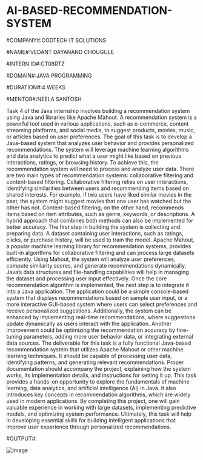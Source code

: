 # AI-BASED-RECOMMENDATION-SYSTEM

#COMPANY#:CODTECH IT SOLUTIONS

#NAME#:VEDANT DAYANAND CHOUGULE

#INTERN ID#:CT08RTZ

#DOMAIN#:JAVA PROGRAMMING

#DURATION#:4 WEEKS

#MENTOR#:NEELA SANTOSH

Task 4 of the Java internship involves building a recommendation system using Java and libraries like Apache Mahout. A recommendation system is a powerful tool used in various applications, such as e-commerce, content streaming platforms, and social media, to suggest products, movies, music, or articles based on user preferences. The goal of this task is to develop a Java-based system that analyzes user behavior and provides personalized recommendations. The system will leverage machine learning algorithms and data analytics to predict what a user might like based on previous interactions, ratings, or browsing history.
To achieve this, the recommendation system will need to process and analyze user data. There are two main types of recommendation systems: collaborative filtering and content-based filtering. Collaborative filtering relies on user interactions, identifying similarities between users and recommending items based on shared interests. For example, if two users have liked similar movies in the past, the system might suggest movies that one user has watched but the other has not. Content-based filtering, on the other hand, recommends items based on item attributes, such as genre, keywords, or descriptions. A hybrid approach that combines both methods can also be implemented for better accuracy.
The first step in building the system is collecting and preparing data. A dataset containing user interactions, such as ratings, clicks, or purchase history, will be used to train the model. Apache Mahout, a popular machine learning library for recommendation systems, provides built-in algorithms for collaborative filtering and can process large datasets efficiently. Using Mahout, the system will analyze user preferences, compute similarity scores, and generate recommendations dynamically. Java’s data structures and file-handling capabilities will help in managing the dataset and processing user input effectively.
Once the core recommendation algorithm is implemented, the next step is to integrate it into a Java application. The application could be a simple console-based system that displays recommendations based on sample user input, or a more interactive GUI-based system where users can select preferences and receive personalized suggestions. Additionally, the system can be enhanced by implementing real-time recommendations, where suggestions update dynamically as users interact with the application. Another improvement could be optimizing the recommendation accuracy by fine-tuning parameters, adding more user behavior data, or integrating external data sources.
The deliverable for this task is a fully functional Java-based recommendation system that utilizes Apache Mahout or other machine learning techniques. It should be capable of processing user data, identifying patterns, and generating relevant recommendations. Proper documentation should accompany the project, explaining how the system works, its implementation details, and instructions for setting it up.
This task provides a hands-on opportunity to explore the fundamentals of machine learning, data analytics, and artificial intelligence (AI) in Java. It also introduces key concepts in recommendation algorithms, which are widely used in modern applications. By completing this project, one will gain valuable experience in working with large datasets, implementing predictive models, and optimizing system performance. Ultimately, this task will help in developing essential skills for building intelligent applications that improve user experience through personalized recommendations.

#OUTPUT#:

![Image](https://github.com/user-attachments/assets/5d9bae09-00a3-43ad-a0c0-45c28f095e8b)






